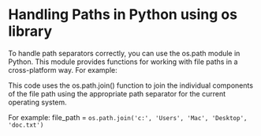 # Handling Paths in Python using os library

To handle path separators correctly, you can use the os.path module in Python. This module provides functions for working with file paths in a cross-platform way. For example:

This code uses the os.path.join() function to join the individual components of the file path using the appropriate path separator for the current operating system.

For example:
file_path = `os.path.join('c:', 'Users', 'Mac', 'Desktop', 'doc.txt')`
